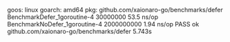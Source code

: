 goos: linux
goarch: amd64
pkg: github.com/xaionaro-go/benchmarks/defer
BenchmarkDefer_1goroutine-4     	30000000	        53.5 ns/op
BenchmarkNoDefer_1goroutine-4   	2000000000	         1.94 ns/op
PASS
ok  	github.com/xaionaro-go/benchmarks/defer	5.743s
